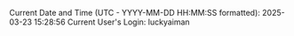 Current Date and Time (UTC - YYYY-MM-DD HH:MM:SS formatted): 2025-03-23 15:28:56
Current User's Login: luckyaiman
